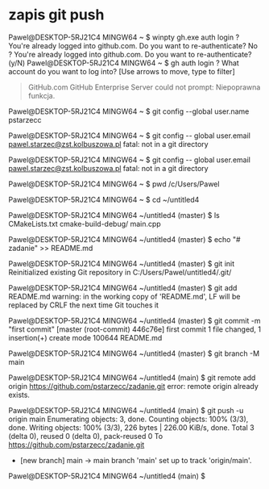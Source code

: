 # zapis git push
Pawel@DESKTOP-5RJ21C4 MINGW64 ~
$ winpty gh.exe auth login
? You're already logged into github.com. Do you want to re-authenticate? No
? You're already logged into github.com. Do you want to re-authenticate? (y/N)
Pawel@DESKTOP-5RJ21C4 MINGW64 ~
$ gh auth login
? What account do you want to log into?  [Use arrows to move, type to filter]
> GitHub.com
  GitHub Enterprise Server
could not prompt: Niepoprawna funkcja.

Pawel@DESKTOP-5RJ21C4 MINGW64 ~
$ git config --global user.name pstarzecc

Pawel@DESKTOP-5RJ21C4 MINGW64 ~
$ git config -- global user.email pawel.starzec@zst.kolbuszowa.pl
fatal: not in a git directory

Pawel@DESKTOP-5RJ21C4 MINGW64 ~
$ git config -- global user.email pawel.starzec@zst.kolbuszowa.pl
fatal: not in a git directory

Pawel@DESKTOP-5RJ21C4 MINGW64 ~
$ pwd
/c/Users/Pawel

Pawel@DESKTOP-5RJ21C4 MINGW64 ~
$ cd ~/untitled4

Pawel@DESKTOP-5RJ21C4 MINGW64 ~/untitled4 (master)
$ ls
CMakeLists.txt  cmake-build-debug/  main.cpp

Pawel@DESKTOP-5RJ21C4 MINGW64 ~/untitled4 (master)
$ echo "# zadanie" >> README.md

Pawel@DESKTOP-5RJ21C4 MINGW64 ~/untitled4 (master)
$ git init
Reinitialized existing Git repository in C:/Users/Pawel/untitled4/.git/

Pawel@DESKTOP-5RJ21C4 MINGW64 ~/untitled4 (master)
$ git add README.md
warning: in the working copy of 'README.md', LF will be replaced by CRLF the next time Git touches it

Pawel@DESKTOP-5RJ21C4 MINGW64 ~/untitled4 (master)
$ git commit -m "first commit"
[master (root-commit) 446c76e] first commit
 1 file changed, 1 insertion(+)
 create mode 100644 README.md

Pawel@DESKTOP-5RJ21C4 MINGW64 ~/untitled4 (master)
$ git branch -M main

Pawel@DESKTOP-5RJ21C4 MINGW64 ~/untitled4 (main)
$ git remote add origin https://github.com/pstarzecc/zadanie.git
error: remote origin already exists.

Pawel@DESKTOP-5RJ21C4 MINGW64 ~/untitled4 (main)
$ git push -u origin main
Enumerating objects: 3, done.
Counting objects: 100% (3/3), done.
Writing objects: 100% (3/3), 226 bytes | 226.00 KiB/s, done.
Total 3 (delta 0), reused 0 (delta 0), pack-reused 0
To https://github.com/pstarzecc/zadanie.git
 * [new branch]      main -> main
branch 'main' set up to track 'origin/main'.

Pawel@DESKTOP-5RJ21C4 MINGW64 ~/untitled4 (main)
$ 

